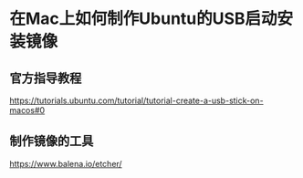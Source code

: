 # 在Mac上如何制作Ubuntu的USB启动安装镜像

## 官方指导教程

https://tutorials.ubuntu.com/tutorial/tutorial-create-a-usb-stick-on-macos#0

## 制作镜像的工具

https://www.balena.io/etcher/

